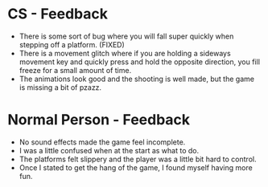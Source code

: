# CS - Feedback
- There is some sort of bug where you will fall super quickly when stepping off a platform. (FIXED)
- There is a movement glitch where if you are holding a sideways movement key and quickly press and hold the opposite direction, you fill freeze for a small amount of time.
- The animations look good and the shooting is well made, but the game is missing a bit of pzazz. 

# Normal Person - Feedback
- No sound effects made the game feel incomplete.
- I was a little confused when at the start as what to do.
- The platforms felt slippery and the player was a little bit hard to control.
- Once I stated to get the hang of the game, I found myself having more fun.